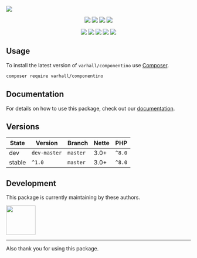 ![](https://heatbadger.now.sh/github/readme/varhall/componentino/)

<p align=center>
  <a href="https://github.com/varhall/componentino/actions"><img src="https://badgen.net/github/checks/varhall/componentino/master"></a>
  <a href="https://coveralls.io/r/varhall/componentino"><img src="https://badgen.net/coveralls/c/github/varhall/componentino"></a>
  <a href="https://packagist.org/packages/varhall/componentino"><img src="https://badgen.net/packagist/dm/varhall/componentino"></a>
  <a href="https://packagist.org/packages/varhall/componentino"><img src="https://badgen.net/packagist/v/varhall/componentino"></a>
</p>
<p align=center>
  <a href="https://packagist.org/packages/varhall/componentino"><img src="https://badgen.net/packagist/php/varhall/componentino"></a>
  <a href="https://github.com/varhall/componentino"><img src="https://badgen.net/github/license/varhall/componentino"></a>
  <a href="https://bit.ly/ctteg"><img src="https://badgen.net/badge/support/gitter/cyan"></a>
  <a href="https://bit.ly/cttfo"><img src="https://badgen.net/badge/support/forum/yellow"></a>
  <a href="https://contributte.org/partners.html"><img src="https://badgen.net/badge/sponsor/donations/F96854"></a>
</p>

<!--
<p align=center>
Website 🚀 <a href="https://contributte.org">contributte.org</a> | Contact 👨🏻‍💻 <a href="https://f3l1x.io">f3l1x.io</a> | Twitter 🐦 <a href="https://twitter.com/contributte">@contributte</a>
</p>
-->

## Usage

To install the latest version of `varhall/componentino` use [Composer](https://getcomposer.org).

```bash
composer require varhall/componentino
```

## Documentation

For details on how to use this package, check out our [documentation](.docs).

## Versions

| State       | Version       | Branch   | Nette | PHP     |
|-------------|---------------|----------|-------|---------|
| dev         | `dev-master`  | `master` | 3.0+  | `^8.0`  |
| stable      | `^1.0`        | `master` | 3.0+  | `^8.0`  |

## Development

This package is currently maintaining by these authors.

<a href="https://github.com/varhall">
  <img width="80" height="80" src="https://avatars.githubusercontent.com/u/165651?v=4">
</a>

-----

Also thank you for using this package.